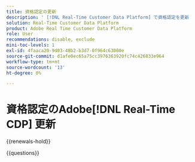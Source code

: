 ```yaml
---
title: 資格認定の更新
description: ' [!DNL Real-Time Customer Data Platform] で資格認定を更新  [!DNL Experience Platform]  る方法を説明します。'
solution: Real-Time Customer Data Platform
product: Adobe Real Time Customer Data Platform
role: User
recommendations: disable, exclude
mini-toc-levels: 1
exl-id: 4faaca20-9d03-48b2-b3d7-0f964c63000e
source-git-commit: d1afe0ec65a75cc3976363920fc74c426833e964
workflow-type: tm+mt
source-wordcount: '13'
ht-degree: 0%

---
```


# 資格認定のAdobe[!DNL Real-Time CDP] 更新

{{renewals-hold}}

<!--

Your Adobe certification is valid for two years. If you are nearing this two-year mark, it's time to renew your certification to keep it active. 

First, select the appropriate level on the tab below (Professional, Expert, or Master). Then carefully review what you'll need to do to renew your certification. 
 
Be sure that you provide ample time to complete all the requirements before your certification expires. 
 
It's important to note that if your certification expires, you'll have to retake the certification exam, which is NOT free of charge. 

>[!IMPORTANT]
>
>**Log in first:** The following links will function **only** after a **successful login** to the [Adobe Credential Management System](https://www.certmetrics.com/adobe){target="_blank"}.
>
><br>
>
>**To share a link:** If you would like to share the link to a renewal exam or assessment with a colleague, please link to the overall exam renewal page,  not the URL of the exam itself, to avoid login issues.

>[!BEGINTABS]

>[!TAB Professional]

+++Adobe [!DNL Real-Time CDP] Business Practitioner Professional

## You should have the following **active** certification:

* Adobe [!DNL Real-Time CDP] Business Practitioner Professional

## Instructions for renewing your certification:

* **Step 1**: Successfully log in to [Adobe Credential Management System](https://www.certmetrics.com/adobe){target="_blank"}, then return to this page
* **Step 2**: Review the exam objectives and resources
* **Step 3**: Take and pass the exam

## Get ready

**Exam details:**

* Level: Professional (0-12 months' experience)
* Passing Score: 29/38
* Time: 76 minutes
* Delivery: On-demand / non-proctored
* Available languages: English
* Cost: FREE
* Exam ID: AD5-E845 Adobe [!DNL Real-Time CDP] Business Practitioner Professional

**Scope and objectives:**

Section 1: Segments and Activation 11%

* Create segment and activate to destination
* Configure new destinations
* Apply concepts required to target identities in destinations
* Identify attribute mappings and scheduling of segments to destination

Section 2: Privacy and Data Governance 8%

* Demonstrate an understanding of DULE policies and their impacts on data availability at destinations
* Ensure privacy and data compliance measures are followed

Section 3: Business Analysis 12%

* Identify use cases which tie back to business KPIs
* Perform data analysis on customer segments in platform
* Demonstrate an understanding of data flow concepts

Section 4: Schemas and Profiles 7%

* Demonstrate an understanding of Adobe Experience Platform concepts
* Use profile features

## Get prepped

You are not required to complete training before taking the exam, and training alone will not provide you with the knowledge and skills required to pass the exam. A combination of training and successful, on-the-job experience are critical to providing you with the repository needed to pass the exam.

Here are some suggested resources to help you prepare:

**Section 1**

* [Segment Builder UI guide](https://experienceleague.adobe.com/docs/experience-platform/segmentation/ui/segment-builder.html?lang=ja){target="_blank"}
* [Activate audiences to streaming destinations](https://experienceleague.adobe.com/docs/experience-platform/destinations/ui/activate/activate-segment-streaming-destinations.html?lang=ja){target="_blank"}
* [Destination types and categories](https://experienceleague.adobe.com/docs/experience-platform/destinations/destination-types.html?lang=ja){target="_blank"}
* [Streaming segmentation](https://experienceleague.adobe.com/docs/experience-platform/segmentation/ui/streaming-segmentation.html?lang=ja){target="_blank"}
* [Guardrails for activation data](https://experienceleague.adobe.com/docs/experience-platform/destinations/guardrails.html?lang=ja){target="_blank"}
* [Activate audiences to batch profile export destinations](https://experienceleague.adobe.com/docs/experience-platform/destinations/ui/activate/activate-batch-profile-destinations.html?lang=ja){target="_blank"}
* [Destinations overview](https://experienceleague.adobe.com/docs/experience-platform/destinations/home.html?lang=ja){target="_blank"}
* [Identity handling in the destinations activation workflow](https://experienceleague.adobe.com/docs/experience-platform/destinations/how-destinations-work/identity-handling.html?lang=ja){target="_blank"}
* [Supported identities](https://experienceleague.adobe.com/docs/experience-platform/destinations/catalog/social/facebook.html?lang=ja#supported-identities){target="_blank"}
* [Activate audiences to batch profile export destinations](https://experienceleague.adobe.com/docs/experience-platform/destinations/ui/activate/activate-batch-profile-destinations.html?lang=ja){target="_blank"}
  
**Section 2**

* [Data Governance overview](https://experienceleague.adobe.com/docs/experience-platform/data-governance/home.html?lang=ja){target="_blank"}
* [Data Governance in Real-Time CDP](https://experienceleague.adobe.com/docs/experience-platform/rtcdp/privacy/data-governance-overview.html?lang=ja){target="_blank"}
* [Data usage policies overview](https://experienceleague.adobe.com/docs/experience-platform/data-governance/policies/overview.html?lang=ja){target="_blank"}
* [Manage data usage labels in the UI](https://experienceleague.adobe.com/docs/experience-platform/data-governance/labels/user-guide.html?lang=ja){target="_blank"}
* [Automatic policy enforcement](https://experienceleague.adobe.com/docs/experience-platform/data-governance/enforcement/auto-enforcement.html?lang=ja){target="_blank"}
* [Use the Request Builder](https://experienceleague.adobe.com/docs/experience-platform/privacy/ui/user-guide.html?lang=ja#request-builder){target="_blank"}
 
**Section 3**

* [Segmentation Service overview](https://experienceleague.adobe.com/docs/experience-platform/segmentation/home.html?lang=ja){target="_blank"}
* [Intelligently re-engage your customers to return](https://experienceleague.adobe.com/docs/experience-platform/rtcdp/use-cases/personalization-insights-engagement/intelligent-re-engagement.html?lang=ja){target="_blank"}
* [Customer AI overview](https://experienceleague.adobe.com/docs/experience-platform/intelligent-services/customer-ai/overview.html?lang=ja){target="_blank"}
* [Create sequential audiences](https://experienceleague.adobe.com/docs/platform-learn/tutorials/audiences/create-sequential-audiences.html?lang=ja){target="_blank"}
* [Build a multi-entity segment](https://experienceleague.adobe.com/docs/platform-learn/getting-started-for-data-architects-and-data-engineers/build-segments.html?lang=ja#build-a-multi-entity-segment){target="_blank"}
* [Streaming segmentation](https://experienceleague.adobe.com/docs/experience-platform/segmentation/ui/streaming-segmentation.html?lang=ja){target="_blank"}
* [Create audiences](https://experienceleague.adobe.com/docs/platform-learn/tutorials/audiences/create-audiences.html?lang=ja){target="_blank"}
* [Monitor dataflows for identities in the UI](https://experienceleague.adobe.com/docs/experience-platform/dataflows/ui/monitor-identities.html?lang=ja){target="_blank"}
* [Activate audiences to batch profile export destinations](https://experienceleague.adobe.com/docs/experience-platform/destinations/ui/activate/activate-batch-profile-destinations.html?lang=ja){target="_blank"}
* [Partial batch ingestion](https://experienceleague.adobe.com/docs/experience-platform/ingestion/batch/partial.html?lang=ja){target="_blank"}
 
**Section 4**
 
* [Export datasets to cloud storage destinations](https://experienceleague.adobe.com/docs/experience-platform/destinations/ui/activate/export-datasets.html?lang=ja){target="_blank"}
* [Event forwarding overview](https://experienceleague.adobe.com/docs/experience-platform/tags/event-forwarding/overview.html?lang=ja){target="_blank"}
* [Identity Service overview](https://experienceleague.adobe.com/docs/experience-platform/identity/home.html?lang=ja){target="_blank"}
* [Merge policies overview](https://experienceleague.adobe.com/docs/experience-platform/profile/merge-policies/overview.html?lang=ja){target="_blank"}
* [Real-Time Customer Profile UI guide](https://experienceleague.adobe.com/docs/experience-platform/profile/ui/user-guide.html?lang=ja){target="_blank"}
* [Profiles dashboard](https://experienceleague.adobe.com/docs/experience-platform/dashboards/guides/profiles.html?lang=ja){target="_blank"}
* [Browse profiles in Real-Time Customer Data Platform](https://experienceleague.adobe.com/docs/experience-platform/rtcdp/profile/profile-browse.html?lang=ja){target="_blank"}

## Renew your certification

Ensure that you have followed step 1 above, and successfully logged in to [Adobe Credential Management System](https://www.certmetrics.com/adobe){target="_blank"} first. Then, to renew your certification, click on the button below.

[!BADGE Take the Adobe [!DNL Real-Time CDP] Business Practitioner Professional Renewal Exam AD5-E845]{type=Informative url="https://www.certmetrics.com/adobe/candidate/caveon_sso_adobe.aspx?ssoLogin=true&eid=AD5-E845 newtab=true"} 

>[!NOTE]
>
>This exam is free, open book, and un-proctored. You may take the exam up to three times. If you are unsuccessful after the third attempt, you must wait **30 days** to try again. Failure to comply might result in your certification being revoked.

+++

>[!ENDTABS]

## Questions

View the certification [FAQ](https://experienceleague.adobe.com/docs/certification/certification/faq.html?lang=ja){target="_blank"}.

Additional questions? [Contact us](mailto:certif@adobe.com).

-->

{{questions}}
